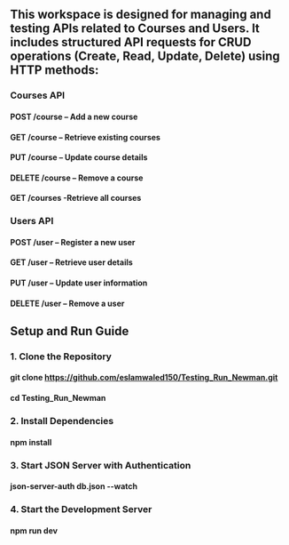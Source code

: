 ## This workspace is designed for managing and testing APIs related to Courses and Users. It includes structured API requests for CRUD operations (Create, Read, Update, Delete) using HTTP methods:

### Courses API
#### POST /course – Add a new course
#### GET /course – Retrieve existing courses
#### PUT /course – Update course details
#### DELETE /course – Remove a course
#### GET /courses -Retrieve all courses

### Users API
#### POST /user – Register a new user
#### GET /user – Retrieve user details
#### PUT /user – Update user information
#### DELETE /user – Remove a user


## Setup and Run Guide

### 1. Clone the Repository
#### git clone https://github.com/eslamwaled150/Testing_Run_Newman.git
#### cd Testing_Run_Newman

### 2. Install Dependencies
#### npm install

### 3. Start JSON Server with Authentication
#### json-server-auth db.json --watch

### 4. Start the Development Server
#### npm run dev

